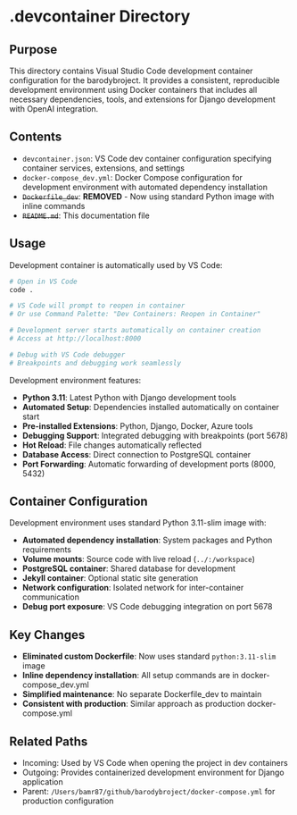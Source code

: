 
# .devcontainer Directory

## Purpose
This directory contains Visual Studio Code development container configuration for the barodybroject. It provides a consistent, reproducible development environment using Docker containers that includes all necessary dependencies, tools, and extensions for Django development with OpenAI integration.

## Contents
- `devcontainer.json`: VS Code dev container configuration specifying container services, extensions, and settings
- `docker-compose_dev.yml`: Docker Compose configuration for development environment with automated dependency installation
- ~~`Dockerfile_dev`~~: **REMOVED** - Now using standard Python image with inline commands
- ~~`README.md`~~: This documentation file

## Usage
Development container is automatically used by VS Code:

```bash
# Open in VS Code
code .

# VS Code will prompt to reopen in container
# Or use Command Palette: "Dev Containers: Reopen in Container"

# Development server starts automatically on container creation
# Access at http://localhost:8000

# Debug with VS Code debugger
# Breakpoints and debugging work seamlessly
```

Development environment features:
- **Python 3.11**: Latest Python with Django development tools
- **Automated Setup**: Dependencies installed automatically on container start
- **Pre-installed Extensions**: Python, Django, Docker, Azure tools
- **Debugging Support**: Integrated debugging with breakpoints (port 5678)
- **Hot Reload**: File changes automatically reflected
- **Database Access**: Direct connection to PostgreSQL container
- **Port Forwarding**: Automatic forwarding of development ports (8000, 5432)

## Container Configuration
Development environment uses standard Python 3.11-slim image with:
- **Automated dependency installation**: System packages and Python requirements
- **Volume mounts**: Source code with live reload (`../:/workspace`)
- **PostgreSQL container**: Shared database for development
- **Jekyll container**: Optional static site generation
- **Network configuration**: Isolated network for inter-container communication
- **Debug port exposure**: VS Code debugging integration on port 5678

## Key Changes
- **Eliminated custom Dockerfile**: Now uses standard `python:3.11-slim` image
- **Inline dependency installation**: All setup commands are in docker-compose_dev.yml
- **Simplified maintenance**: No separate Dockerfile_dev to maintain
- **Consistent with production**: Similar approach as production docker-compose.yml

## Related Paths
- Incoming: Used by VS Code when opening the project in dev containers
- Outgoing: Provides containerized development environment for Django application
- Parent: `/Users/bamr87/github/barodybroject/docker-compose.yml` for production configuration
